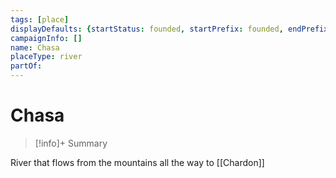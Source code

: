 ```yaml
---
tags: [place]
displayDefaults: {startStatus: founded, startPrefix: founded, endPrefix: destroyed, endStatus: destroyed}
campaignInfo: []
name: Chasa
placeType: river
partOf: 
---
```

# Chasa
>[!info]+ Summary

River that flows from the mountains all the way to [[Chardon]]

